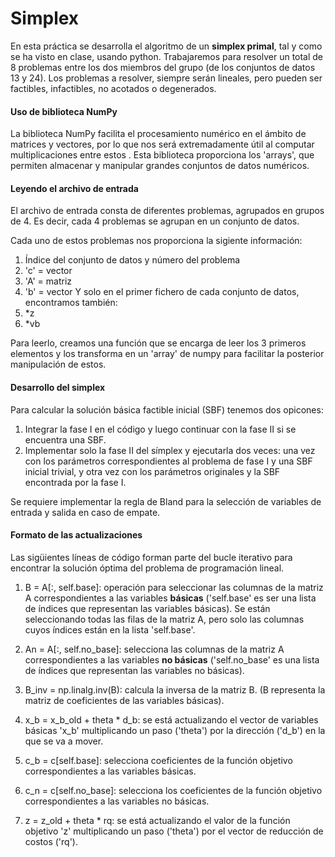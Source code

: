 # Simplex
En esta práctica se desarrolla el algoritmo de un **simplex primal**, tal y como se ha visto en clase, usando python. 
Trabajaremos para resolver un total de 8 problemas entre los dos miembros del grupo (de los conjuntos de datos 13 y 24). Los problemas a resolver, siempre serán lineales, pero pueden ser factibles, infactibles, no acotados o degenerados. 

#### Uso de biblioteca NumPy
La biblioteca NumPy facilita el procesamiento numérico en el ámbito de matrices y vectores, por lo que nos será extremadamente útil al computar multiplicaciones entre estos . Esta biblioteca proporciona los 'arrays', que permiten almacenar y manipular grandes conjuntos de datos numéricos. 

#### Leyendo el archivo de entrada
El archivo de entrada consta de diferentes problemas, agrupados en grupos de 4. Es decir, cada 4 problemas se agrupan en un conjunto de datos. 

Cada uno de estos problemas nos proporciona la sigiente información: 
1. Índice del conjunto de datos y número del problema
2. 'c' = vector
3. 'A' = matriz
4. 'b' = vector
Y solo en el primer fichero de cada conjunto de datos, encontramos también:
5. *z 
6. *vb

Para leerlo, creamos una función que se encarga de leer los 3 primeros elementos y los transforma en un 'array' de numpy para facilitar la posterior manipulación de estos.  

#### Desarrollo del simplex
Para calcular la solución básica factible inicial (SBF) tenemos dos opicones:

1. Integrar la fase I en el código y luego continuar con la fase II si se encuentra una SBF.
2. Implementar solo la fase II del símplex y ejecutarla dos veces: una vez con los parámetros correspondientes al problema de fase I y una SBF inicial trivial, y otra vez con los parámetros originales y la SBF encontrada por la fase I.

Se requiere implementar la regla de Bland para la selección de variables de entrada y salida en caso de empate.

#### Formato de las actualizaciones
Las sigüientes líneas de código forman parte del bucle iterativo para encontrar la solución óptima del problema de programación lineal.

1. B = A[:, self.base]: operación para seleccionar las columnas de la matriz A correspondientes a las variables **básicas** ('self.base' es ser una lista de índices que representan las variables básicas). Se están seleccionando todas las filas de la matriz A, pero solo las columnas cuyos índices están en la lista 'self.base'.
2. An = A[:, self.no_base]: selecciona las columnas de la matriz A correspondientes a las variables **no básicas** ('self.no_base' es una lista de índices que representan las variables no básicas). 

3. B_inv = np.linalg.inv(B): calcula la inversa de la matriz B. (B representa la matriz de coeficientes de las variables básicas).

4. x_b = x_b_old + theta * d_b: se está actualizando el vector de variables básicas 'x_b' multiplicando un paso ('theta') por la dirección ('d_b') en la que se va a mover.

5. c_b = c[self.base]: selecciona coeficientes de la función objetivo correspondientes a las variables básicas.
6. c_n = c[self.no_base]: selecciona los coeficientes de la función objetivo correspondientes a las variables no básicas.

7. z = z_old + theta * rq: se está actualizando el valor de la función objetivo 'z' multiplicando un paso ('theta') por el vector de reducción de costos ('rq').


